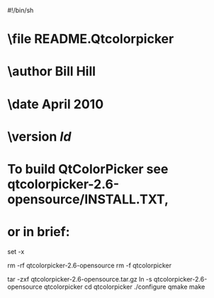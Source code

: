 #!/bin/sh
# \file		README.Qtcolorpicker		
# \author	Bill Hill
# \date		April 2010
# \version	$Id$
#
# To build QtColorPicker see qtcolorpicker-2.6-opensource/INSTALL.TXT,
# or in brief:

set -x

rm -rf qtcolorpicker-2.6-opensource
rm -f  qtcolorpicker

tar -zxf qtcolorpicker-2.6-opensource.tar.gz
ln -s qtcolorpicker-2.6-opensource qtcolorpicker
cd qtcolorpicker
./configure
qmake
make

